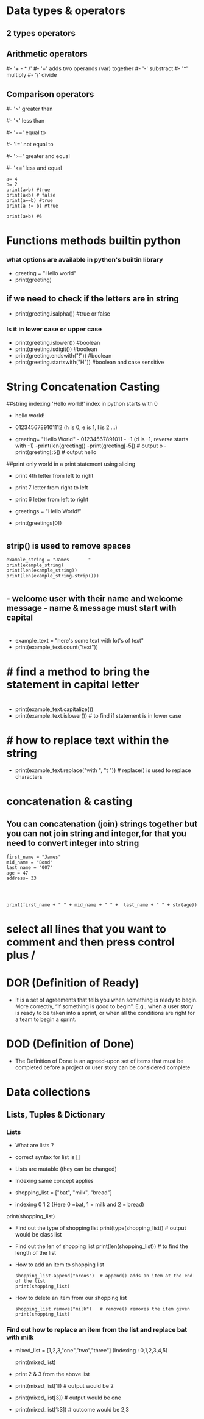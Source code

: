 # Data types & operators
## 2 types operators

## Arithmetic operators
#- '+ - * /'
#- '+' adds two operands (var) together
#- '-' substract
#- '*' multiply
#- '/' divide


## Comparison operators
#- '>' greater than

#- '<' less than

#- '==' equal to

#- '!=' not equal to

#- '>=' greater and equal

#- '<=' less and equal

````
a= 4
b= 2
print(a>b) #true
print(a<b) # false
print(a==b) #true
print(a != b) #true

print(a+b) #6
````

# Functions methods builtin python

### what options are available in python's builtin library
- greeting = "Hello world"
- print(greeting)

## if we need to check if the letters are in string

- print(greeting.isalpha()) #true or false

### Is it in lower case or upper case
- print(greeting.islower())    #boolean
- print(greeting.isdigit())    #boolean
- print(greeting.endswith("!"))    #boolean
- print(greeting.startswith("H"))   #boolean and case sensitive


# String Concatenation Casting

##string indexing
 'Hello world!'
 index in python starts with 0 

- hello world!
- 0123456789101112 (h is 0, e is 1, l is 2 ...)

- greeting= "Hello World"
        - 01234567891011
        -             -1 (d is -1, reverse starts with -1)
-print(len(greeting))
-print(greeting[-5]) # output o
-print(greeting[:5]) # output hello

##print only world in a print statement using slicing
- print 4th letter from left to right
- print 7 letter from right to left
- print 6 letter from left to right


- greetings = "Hello World!"

- print(greetings[0])
#
## strip() is used to remove spaces
````
example_string = "James       "
print(example_string)
print(len(example_string))
print(len(example_string.strip()))
````
#
#
## - welcome user with their name and welcome message - name & message must start with capital
#
- example_text = "here's some text with lot's of text"
- print(example_text.count("text"))
#
# # find a method to bring the statement in capital letter
#
- print(example_text.capitalize())
- print(example_text.islower())  # to find if statement is in lower case
#
# # how to replace text within the string
- print(example_text.replace("with ", "t "))   # replace() is used to replace characters


# concatenation & casting
## You can concatenation (join) strings together but you can not join string and integer,for that you need to convert integer into string
````
first_name = "James"
mid_name = "Bond"
last_name = "007"
age = 47
address= 33


 

print(first_name + " " + mid_name + " " +  last_name + " " + str(age))
````

 # select all lines that you want to comment and then press control plus /

# DOR (Definition of Ready)
- It is a set of agreements that tells you when something is ready to begin. More correctly, “if something is good to begin”. E.g., when a user story is ready to be taken into a sprint, or when all the conditions are right for a team to begin a sprint.

# DOD (Definition of Done)
-  The Definition of Done is an agreed-upon set of items that must be completed before a project or user story can be considered complete


# Data collections
## Lists, Tuples & Dictionary

### Lists
 - What are lists ?
 - correct syntax for list is []
 - Lists are mutable (they can be changed)
 - Indexing same concept applies

- shopping_list = ["bat", "milk", "bread"]
-    indexing        0        1        2  (Here 0 =bat, 1 = milk and 2 = bread)

  print(shopping_list)

- Find out the type of shopping list
  print(type(shopping_list))  # output would be class list

- Find out the len of shopping list
  print(len(shopping_list)) # to find the length of the list

- How to add an item to shopping list 
  ```
  shopping_list.append("oreos")  # append() adds an item at the end of the list
  print(shopping_list)
  ```
  
-  How to delete an item from our shopping list
   ```
   shopping_list.remove("milk")   # remove() removes the item given
   print(shopping_list)
   ```
   
### Find out how to replace an item from the list and replace bat with milk

- mixed_list = [1,2,3,"one","two","three"]  (Indexing : 0,1,2,3,4,5)
              
               
  print(mixed_list)

- print 2 & 3 from the above list

- print(mixed_list[1])   # output would be 2
 
- print(mixed_list[3])   # output would be one

- print(mixed_list[1:3])  # outcome would be 2,3
